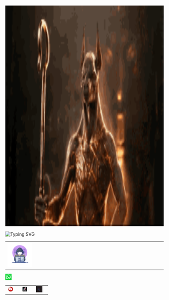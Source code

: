 <p align="center"><img style="width: 900px; margin: 0 auto; height: 700px;" src="image1.gif"></p>
<img src="http://readme-typing-svg.herokuapp.com?font=Delicious+Handrawn&pause=1000&color=F70000&width=300&lines=Loading...............;Hola+👋👋;soy+asistente+de+Andi;que+opinas+de+tu+experiencia+x+aqui;comentanos+aqui+en+nuestras+redes+sociales+👇👇👇;no+te+pierdas+de+nuestros+nuevos+contenidos😁;aunque+no+subo+mucho+contenido+jeje;visitanos+en+WhatsApp+para+socializar😉" alt="Typing SVG" />
<table width="80%" align="center"><tr><td width="25%"><img width="70%" src="image1.webp"></td><td colspan="4" width="75%"></td></tr></table>
<table width="80%" align="center><tr>
	<td width="25%"><img width="20px" height="20px" src="image1.png"></td>
	<td width="25%"><img width="20px" height="20px" src="image2.jfif"></td>
	<td width="25%"><img width="20px" height="20px" src="image3.png"></td>
	<td width="25%"><img width="20px" height="20px" src="image4.jfif"></td>
	</tr>
</table>

